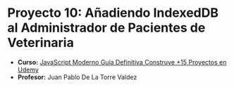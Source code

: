 # Proyecto 10: Añadiendo IndexedDB al Administrador de Pacientes de Veterinaria
- **Curso:** [JavaScript Moderno Guía Definitiva Construye +15 Proyectos en Udemy](https://www.udemy.com/course/javascript-moderno-guia-definitiva-construye-10-proyectos/)
- **Profesor:** Juan Pablo De La Torre Valdez

